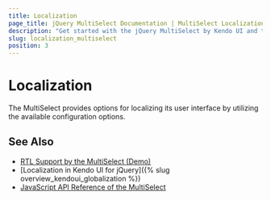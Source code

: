 ```yaml
---
title: Localization
page_title: jQuery MultiSelect Documentation | MultiSelect Localization
description: "Get started with the jQuery MultiSelect by Kendo UI and translate its messages for different culture locales."
slug: localization_multiselect
position: 3
---
```


# Localization

The MultiSelect provides options for localizing its user interface by utilizing the available configuration options.

## See Also

* [RTL Support by the MultiSelect (Demo)](https://demos.telerik.com/kendo-ui/multiselect/right-to-left-support)
* [Localization in Kendo UI for jQuery]({% slug overview_kendoui_globalization %})
* [JavaScript API Reference of the MultiSelect](/api/javascript/ui/multiselect)
